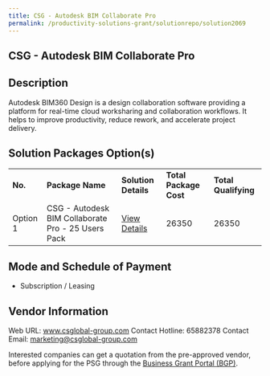 ```yaml
---
title: CSG - Autodesk BIM Collaborate Pro
permalink: /productivity-solutions-grant/solutionrepo/solution2069
---
```


## CSG - Autodesk BIM Collaborate Pro

## Description

Autodesk BIM360 Design is a design collaboration software providing a platform for real-time cloud worksharing and collaboration workflows. It helps to improve productivity, reduce rework, and accelerate project delivery.

## Solution Packages Option(s)

<table>
<tr>
<td><b>No.</b></td>
<td><b>Package Name</b></td>
<td><b>Solution Details</b></td>
<td><b>Total Package Cost</b></td>
<td><b>Total Qualifying</b></td>
</tr>
<tr>
<td>Option 1</td>
<td>CSG - Autodesk BIM Collaborate Pro - 25 Users Pack</td>
<td><a href='https://www.gobusiness.gov.sg/images/psg/DesensitisedCSGCRwef1April2021_Part_4.pdf'>View Details</a></td>
<td>26350</td>
<td>26350</td>
</tr>
</table>

## Mode and Schedule of Payment

 - Subscription / Leasing

## Vendor Information

 Web URL: www.csglobal-group.com 
Contact Hotline: 65882378 
Contact Email: marketing@csglobal-group.com 


Interested companies can get a quotation from the pre-approved vendor, before applying for the PSG through the <a href='https://www.businessgrants.gov.sg/'>Business Grant Portal (BGP)</a>.

<script src="/jquery/resize-tables.js"></script>

